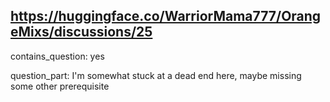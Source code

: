 ## https://huggingface.co/WarriorMama777/OrangeMixs/discussions/25

contains_question: yes

question_part: I'm somewhat stuck at a dead end here, maybe missing some other prerequisite